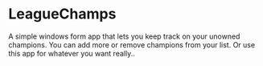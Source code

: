 # LeagueChamps
A simple windows form app that lets you keep track on your unowned champions. You can add more or remove champions from your list. Or use this app for whatever you want really..
